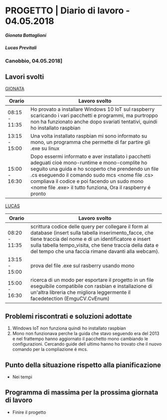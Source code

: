 # PROGETTO | Diario di lavoro - 04.05.2018
##### Gionata Battaglioni
##### Lucas Previtali
### Canobbio, 04.05.2018]

## Lavori svolti


 [GIONATA](https://github.com/GioBat)

| Orario        | Lavoro svolto                                                |
| ------------- | ------------------------------------------------------------ |
| 08:15 - 11:35 | Ho provato a installare Windows 10 IoT sul raspberry scaricando i vari pacchetti e programmi, ma purtroppo non ha funzionato anche dopo svariati tentativi, quindi ho installato raspbian|
| 13:15 - 15:00 | Una volta installato raspbian mi sono informato su mono, un programma che permette di far partire gli .exe su linux|
| 15:00 - 16:30 | Dopo essermi informato e aver installato i pacchetti adeguati cioè mono-runtime e mono-complite ho seguito una guida e ho scoperto che prendendo un file .cs eseguendo il comando sudo mcs <nome file .cs> compliava il codice e poi facendo un sudo mono <nome file .exe> il tutto funziona, Ora il raspberry é pronto|


[LUCAS](https://github.com/lucasprevitali)


| Orario        | Lavoro svolto |
| ------------- | ------------- |
| 08:20 - 11:35 | scrittura codice delle query per collegare il form al database (insert sulla tabella inserimento_facce, che tiene traccia del nome e di un identificatore e insert sulla tabella tempo_visita, che tiene traccia della data e del tempo che una faccia rimane davanti alla webcam). |
| 13:15 - 15:00 | prova del file .exe sul rasberry usando mono |
| 15:00 - 16:30 | ricerca di un modo per esportare il progetto in un file eseguibile compatibile con rasbian e installazione di un'altra libreria che migliora leggermente il facedetection (EmguCV.CvEnum) |



##  Problemi riscontrati e soluzioni adottate
1. Windows IoT non funziona quindi ho installato raspbian
2. Mono non funzionava perche la guida che stavo seguendo era del 2013 e nel frattempo hanno aggiornato il pacchetto mono cambiando le configurazioni. Cercando guide dell ultimo hanno ho trovato che il nuovo comando per la compliazione é mcs.

##  Punto della situazione rispetto alla pianificazione
- Nei tempi

## Programma di massima per la prossima giornata di lavoro
- Finire il progetto

